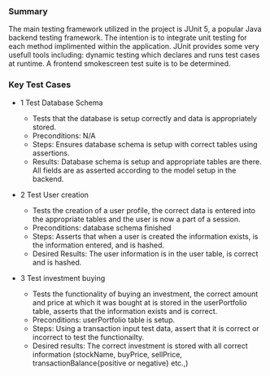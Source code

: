 ### Summary

The main testing framework utilized in the project is JUnit 5, a popular Java backend testing framework. The intention is to integrate unit testing for each method implimented within the application. JUnit provides some very usefull tools including: dynamic testing which declares and runs test cases at runtime. A frontend smokescreen test suite is to be determined.


### Key Test Cases

- 1 Test Database Schema
  - Tests that the database is setup correctly and data is appropriately     stored.
  - Preconditions: N/A
  - Steps: Ensures database schema is setup with correct tables using assertions.
  - Results: Database schema is setup and appropriate tables are there. All fields are as asserted according to the model setup in the backend.


- 2 Test User creation
  - Tests the creation of a user profile, the correct data is entered into    the appropriate tables and the user is now a part of a session.
  - Preconditions: database schema finished
  - Steps: Asserts that when a user is created the information exists, is the information entered, and is hashed.
  - Desired Results: The user information is in the user table, is correct and is hashed.


- 3 Test investment buying
  - Tests the functionality of buying an investment, the correct amount and price at which it was bought at is stored in the userPortfolio table, asserts that the information exists and is correct.
  - Preconditions: userPortfolio table is setup.
  - Steps: Using a transaction input test data, assert that it is correct or incorrect to test the functionailty.
  - Desired results: The correct investment is stored with all correct information (stockName, buyPrice, sellPrice, transactionBalance{positive or negative} etc.,)
